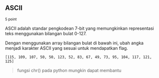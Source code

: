 ## ASCII
<sup>5 point</sup>

ASCII adalah standar pengkodean 7-bit yang memungkinkan representasi teks menggunakan bilangan bulat 0-127.

Dengan menggunakan array bilangan bulat di bawah ini, ubah angka menjadi karakter ASCII yang sesuai untuk mendapatkan flag.

```
[115, 109, 107, 50, 50, 123, 52, 83, 67, 49, 73, 95, 104, 117, 121, 125]
```

> fungsi chr() pada python mungkin dapat membantu
